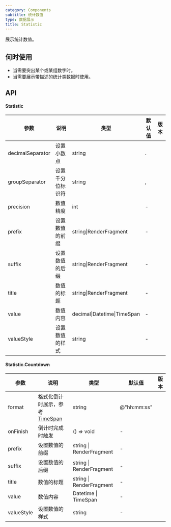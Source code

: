 ```yaml
---
category: Components
subtitle: 统计数值
type: 数据展示
title: Statistic
---
```


展示统计数值。

## 何时使用

- 当需要突出某个或某组数字时。
- 当需要展示带描述的统计类数据时使用。

## API

#### Statistic

| 参数             | 说明             | 类型                         | 默认值 | 版本 |
| ---------------- | ---------------- | ---------------------------- | ------ | ---- |
| decimalSeparator | 设置小数点       | string                       | .      |      |
| groupSeparator   | 设置千分位标识符 | string                       | ,      |      |
| precision        | 数值精度         | int                          | -      |      |
| prefix           | 设置数值的前缀   | string\|RenderFragment       | -      |      |
| suffix           | 设置数值的后缀   | string\|RenderFragment       | -      |      |
| title            | 数值的标题       | string\|RenderFragment       | -      |      |
| value            | 数值内容         | decimal\|Datetime\|TimeSpan  | -      |      |
| valueStyle       | 设置数值的样式   | string                       | -      |      |

#### Statistic.Countdown

| 参数 | 说明 | 类型 | 默认值 | 版本 |
| --- | --- | --- | --- | --- |
| format | 格式化倒计时展示，参考 [TimeSpan](https://docs.microsoft.com/zh-cn/dotnet/standard/base-types/custom-timespan-format-strings) | string | @"hh\:mm\:ss" |  |
| onFinish | 倒计时完成时触发 | () => void | - |  |
| prefix | 设置数值的前缀 | string \| RenderFragment | - |  |
| suffix | 设置数值的后缀 | string \| RenderFragment | - |  |
| title | 数值的标题 | string \| RenderFragment | - |  |
| value | 数值内容 | Datetime \| TimeSpan | - |  |
| valueStyle | 设置数值的样式 | string | - |  |
